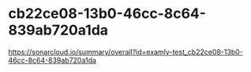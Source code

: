 # cb22ce08-13b0-46cc-8c64-839ab720a1da
https://sonarcloud.io/summary/overall?id=examly-test_cb22ce08-13b0-46cc-8c64-839ab720a1da
